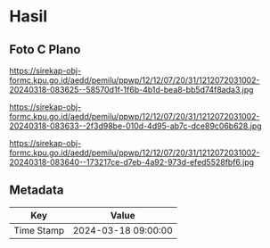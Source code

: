 # Hasil

## Foto C Plano

https://sirekap-obj-formc.kpu.go.id/aedd/pemilu/ppwp/12/12/07/20/31/1212072031002-20240318-083625--58570d1f-1f6b-4b1d-bea8-bb5d74f8ada3.jpg

https://sirekap-obj-formc.kpu.go.id/aedd/pemilu/ppwp/12/12/07/20/31/1212072031002-20240318-083633--2f3d98be-010d-4d95-ab7c-dce89c06b628.jpg

https://sirekap-obj-formc.kpu.go.id/aedd/pemilu/ppwp/12/12/07/20/31/1212072031002-20240318-083640--173217ce-d7eb-4a92-973d-efed5528fbf6.jpg


## Metadata

| Key        | Value               |
| ---------- | ------------------- |
| Time Stamp | 2024-03-18 09:00:00 |



